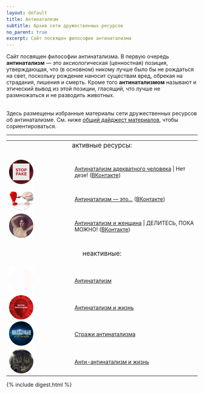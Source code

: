 ```yaml
---
layout: default
title: Антинатализм
subtitle: Архив сети дружественных ресурсов
no_parent: true
excerpt: Сайт посвящен философии антинатализма
---
```

<article>

<div>

Сайт посвящен философии антинатализма. В первую очередь <b>антинатализм</b> — это аксиологическая (ценностная) позиция, утверждающая, что (в основном) никому лучше было бы не рождаться на свет, поскольку рождение наносит существам вред, обрекая на страдания, лишения и смерть. Кроме того <b>антинатализмом</b> называют и этический вывод из этой позиции, гласящий, что лучше не размножаться и не разводить животных.<br><br>

Здесь размещены избранные материалы сети дружественных ресурсов об антинатализме. См. ниже <a href="#Содержание">общий дайджест материалов</a>, чтобы сориентироваться.

</div><hr>

<div class="blogs">

<table class="rouge-table" style="overflow: visible">

  <tr><td colspan="3" style="text-align: center; font-size: 120%">активные ресурсы:</td></tr>
  <tr><td>&nbsp;</td></tr>

  <tr>
    <td style="width: 30%"><img src="/adekvat/images/apple-touch-icon.png" height="64" width="64" style="float:left"/></td>
    <td style="nowrap: true">&nbsp;&nbsp;</td>
    <td style="vertical-align: middle"><a href="{{ "/adekvat/" | relative_url }}" class="small-title">Антинатализм адекватного человека</a> | Нет дезе! (<a href="https://vk.com/public166188545">ВКонтакте</a>)</td>
  </tr>
  
  <tr>
    <td><img src="/eto/images/apple-touch-icon.png" height="64" width="64"/></td>
    <td>&nbsp;&nbsp;</td>
    <td style="vertical-align: middle"><a href="{{ "/eto/" | relative_url }}" class="small-title">Антинатализм — это...</a> (<a href="https://vk.com/public210066881">ВКонтакте</a>)</td>
  </tr>
  
  <tr>
    <td><img src="/zhenshina/images/apple-touch-icon.png" height="64" width="64"/></td>
    <td>&nbsp;&nbsp;</td>
    <td style="vertical-align: middle"><a href="{{ "/zhenshina/" | relative_url }}" class="small-title">Антинатализм и женщина</a> | ДЕЛИТЕСЬ, ПОКА МОЖНО! (<a href="https://vk.com/public206149756">ВКонтакте</a>)</td>
  </tr>
  
  <tr><td>&nbsp;</td></tr>
  <tr><td colspan="3" style="text-align: center; font-size: 120%">неактивные:</td></tr>
  <tr><td>&nbsp;</td></tr>

  <tr>
    <td><img src="/istok/images/apple-touch-icon.png" height="64" width="64"/></td>
    <td>&nbsp;&nbsp;</td>
    <td style="vertical-align: middle"><a href="{{ "/istok/" | relative_url }}" class="small-title">Антинатализм</a></td>
  </tr>

  <tr>
    <td><img src="/zhizn/images/apple-touch-icon.png" height="64" width="64" style="float:left"/></td>
    <td>&nbsp;&nbsp;</td>
    <td style="vertical-align: middle"><a href="{{ "/zhizn/" | relative_url }}" class="small-title">Антинатализм и жизнь</a></td>
  </tr>
  
  <tr>
    <td><img src="/strazhy/images/apple-touch-icon.png" height="64" width="64"/></td>
    <td>&nbsp;&nbsp;</td>
    <td style="vertical-align: middle"><a href="{{ "/strazhy/" | relative_url }}" class="small-title">Стражи антинатализма</a></td>
  </tr>
  
  <tr>
    <td><img src="/heytery/images/apple-touch-icon.png" height="64" width="64"/></td>
    <td>&nbsp;&nbsp;</td>
    <td style="vertical-align: middle"><a href="{{ "/heytery/" | relative_url }}" class="small-title">Анти-антинатализм и жизнь</a></td>
  </tr>
  
</table>

</div>

{% include digest.html %}

</article>
